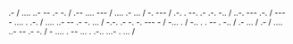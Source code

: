.- / .... ..- -- .- -. / .-- .... --- / .... .- ... / -. --- / .-. . --. .- .-. -.. / ..-. --- .-. / --- - .... . .-. / .... ..- -- .- -. ... / -.-. .- -. -. --- - / -... . / -.. . . -- . -.. / .- ... / .- / .... ..- -- .- -. / - .... . -- ... . .-.. ...- . ... /
